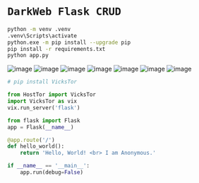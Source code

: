 # `DarkWeb Flask CRUD`

```bash
python -m venv .venv
.venv\Scripts\activate
python.exe -m pip install --upgrade pip
pip install -r requirements.txt
python app.py
```

![image](https://github.com/imvickykumar999/DarkWeb-Flask-CRUD/assets/50515418/43eaeb93-3075-4158-b50f-37204fc38776)
![image](https://github.com/imvickykumar999/DarkWeb-Flask-CRUD/assets/50515418/b3f2d043-81ad-4d1c-b640-cb04f68366f9)
![image](https://github.com/imvickykumar999/DarkWeb-Flask-CRUD/assets/50515418/9ea2cb94-3969-435c-bf93-720d6984c279)
![image](https://github.com/imvickykumar999/DarkWeb-Flask-CRUD/assets/50515418/cae8ad35-1c41-4a6c-9f7e-1bf80a5447e4)
![image](https://github.com/imvickykumar999/DarkWeb-Flask-CRUD/assets/50515418/c265ac6d-6b4d-4c89-a23f-4f5c82af2580)
![image](https://github.com/imvickykumar999/DarkWeb-Flask-CRUD/assets/50515418/4c83bc84-2d35-4ed0-b6bb-5c5b0da973b2)
![image](https://github.com/imvickykumar999/DarkWeb-Flask-CRUD/assets/50515418/d013e850-47a6-44f5-85c1-d3015a55bd1d)

```py
# pip install VicksTor

from HostTor import VicksTor
import VicksTor as vix
vix.run_server('flask')

from flask import Flask
app = Flask(__name__)

@app.route('/')
def hello_world():
    return 'Hello, World! <br> I am Anonymous.'

if __name__ == '__main__':
    app.run(debug=False)
```
